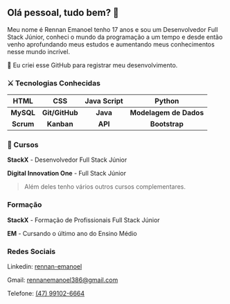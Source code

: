 ## Olá pessoal, tudo bem? :raised_back_of_hand: 

Meu nome é Rennan Emanoel tenho 17 anos e sou um Desenvolvedor Full Stack Júnior, conheci o mundo da programação a um tempo e desde então venho aprofundando meus estudos e  aumentando meus conhecimentos nesse mundo incrível.

:small_red_triangle_down: Eu criei esse GitHub para registrar meu desenvolvimento.



### :crossed_swords: Tecnologias Conhecidas

|   HTML    |      CSS       | Java Script |         Python         |
| :-------: | :------------: | :---------: | :--------------------: |
| **MySQL** | **Git/GitHub** |  **Java**   | **Modelagem de Dados** |
| **Scrum** |   **Kanban**   |   **API**   |     **Bootstrap**      |



### :blue_book: Cursos

**StackX** - Desenvolvedor Full Stack Júnior

**Digital Innovation One** - Full Stack Júnior



> Além deles tenho vários outros cursos complementares.



### Formação

**StackX** - Formação de Profissionais Full Stack Júnior

**EM** - Cursando o último ano do Ensino Médio



### Redes Sociais

Linkedin: [rennan-emanoel](https://www.linkedin.com/in/rennan-emanoel-2b94191b0/)

Gmail: rennanemanoel386@gmail.com

Telefone: [(47) 99102-6664](https://wa.me/5547991026664)

